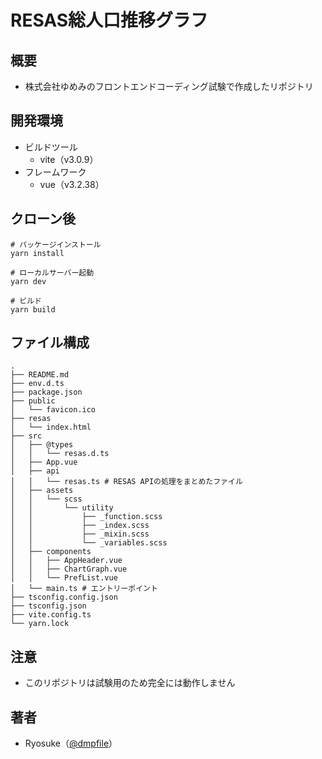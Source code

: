 # RESAS総人口推移グラフ

## 概要
- 株式会社ゆめみのフロントエンドコーディング試験で作成したリポジトリ

## 開発環境
- ビルドツール
    - vite（v3.0.9）
- フレームワーク
    - vue（v3.2.38）

## クローン後
```shell
# パッケージインストール
yarn install

# ローカルサーバー起動
yarn dev

# ビルド
yarn build
```

## ファイル構成
```shell
.
├── README.md
├── env.d.ts
├── package.json
├── public
│   └── favicon.ico
├── resas
│   └── index.html
├── src
│   ├── @types
│   │   └── resas.d.ts
│   ├── App.vue
│   ├── api
│   │   └── resas.ts # RESAS APIの処理をまとめたファイル
│   ├── assets
│   │   └── scss
│   │       └── utility
│   │           ├── _function.scss
│   │           ├── _index.scss
│   │           ├── _mixin.scss
│   │           └── _variables.scss
│   ├── components
│   │   ├── AppHeader.vue
│   │   ├── ChartGraph.vue
│   │   └── PrefList.vue
│   └── main.ts # エントリーポイント
├── tsconfig.config.json
├── tsconfig.json
├── vite.config.ts
└── yarn.lock
```

## 注意
- このリポジトリは試験用のため完全には動作しません

## 著者
- Ryosuke（[@dmpfile](https://github.com/dmpfile)）

